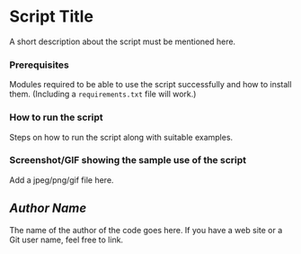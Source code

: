 # Script Title

<!--Remove the below lines and add yours -->

A short description about the script must be mentioned here.

### Prerequisites

<!--Remove the below lines and add yours -->

Modules required to be able to use the script successfully
and how to install them.
(Including a `requirements.txt` file will work.)

### How to run the script

<!--Remove the below lines and add yours -->

Steps on how to run the script along with suitable examples.

### Screenshot/GIF showing the sample use of the script

<!--Remove the below lines and add yours -->

Add a jpeg/png/gif file here.

## _Author Name_

<!--Remove the below lines and add yours -->

The name of the author of the code goes here.
If you have a web site or a Git user name, feel free to link.
